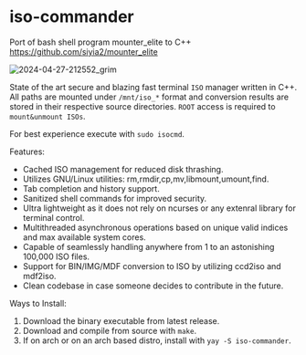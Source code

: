 # iso-commander
Port of bash shell program mounter_elite to C++ 
https://github.com/siyia2/mounter_elite

![2024-04-27-212552_grim](https://github.com/siyia2/iso-commander/assets/46220960/c823f745-0231-491d-a86d-6b5610d1f5a1)


State of the art secure and blazing fast terminal `ISO` manager written in C++. All paths are mounted under `/mnt/iso_*` format and conversion results are stored in their respective source directories. `ROOT` access is required to `mount&unmount ISOs`.

For best experience execute with `sudo isocmd`.

Features:
* Cached ISO management for reduced disk thrashing.
* Utilizes GNU/Linux utilities: rm,rmdir,cp,mv,libmount,umount,find.
* Tab completion and history support.
* Sanitized shell commands for improved security.
* Ultra lightweight as it does not rely on ncurses or any extenral library for terminal control.
* Multithreaded asynchronous operations based on unique valid indices and max available system cores.
* Capable of seamlessly handling anywhere from 1 to an astonishing 100,000 ISO files.
* Support for BIN/IMG/MDF conversion to ISO by utilizing ccd2iso and mdf2iso.
* Clean codebase in case someone decides to contribute in the future.
  
Ways to Install:
1) Download the binary executable from latest release.
2) Download and compile from source with `make`.
3) If on arch or on an arch based distro, install with `yay -S iso-commander`.
